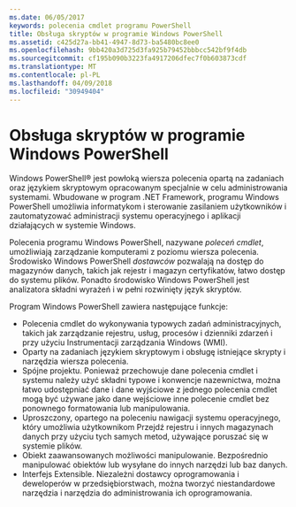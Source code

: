 ```yaml
---
ms.date: 06/05/2017
keywords: polecenia cmdlet programu PowerShell
title: Obsługa skryptów w programie Windows PowerShell
ms.assetid: c425d27a-bb41-4947-8d73-ba5480bc8ee0
ms.openlocfilehash: 9bb420a3d725d3fa925b79452bbbcc542bf9f4db
ms.sourcegitcommit: cf195b090b3223fa4917206dfec7f0b603873cdf
ms.translationtype: MT
ms.contentlocale: pl-PL
ms.lasthandoff: 04/09/2018
ms.locfileid: "30949404"
---
```

# <a name="scripting-with-windows-powershell"></a>Obsługa skryptów w programie Windows PowerShell

Windows PowerShell® jest powłoką wiersza polecenia opartą na zadaniach oraz językiem skryptowym opracowanym specjalnie w celu administrowania systemami. Wbudowane w program .NET Framework, programu Windows PowerShell umożliwia informatykom i sterowanie zasilaniem użytkowników i zautomatyzować administracji systemu operacyjnego i aplikacji działających w systemie Windows.

Polecenia programu Windows PowerShell, nazywane *poleceń cmdlet*, umożliwiają zarządzanie komputerami z poziomu wiersza polecenia. Środowisko Windows PowerShell *dostawców* pozwalają na dostęp do magazynów danych, takich jak rejestr i magazyn certyfikatów, łatwo dostęp do systemu plików. Ponadto środowisko Windows PowerShell jest analizatora składni wyrażeń i w pełni rozwinięty język skryptów.

Program Windows PowerShell zawiera następujące funkcje:

- Polecenia cmdlet do wykonywania typowych zadań administracyjnych, takich jak zarządzanie rejestru, usług, procesów i dzienniki zdarzeń i przy użyciu Instrumentacji zarządzania Windows (WMI).
- Oparty na zadaniach językiem skryptowym i obsługę istniejące skrypty i narzędzia wiersza polecenia.
- Spójne projektu. Ponieważ przechowuje dane polecenia cmdlet i systemu należy użyć składni typowe i konwencje nazewnictwa, można łatwo udostępniać dane i dane wyjściowe z jednego polecenia cmdlet mogą być używane jako dane wejściowe inne polecenie cmdlet bez ponownego formatowania lub manipulowania.
- Uproszczony, opartego na poleceniu nawigacji systemu operacyjnego, który umożliwia użytkownikom Przejdź rejestru i innych magazynach danych przy użyciu tych samych metod, używające poruszać się w systemie plików.
- Obiekt zaawansowanych możliwości manipulowanie. Bezpośrednio manipulować obiektów lub wysyłane do innych narzędzi lub baz danych.
- Interfejs Extensible. Niezależni dostawcy oprogramowania i deweloperów w przedsiębiorstwach, można tworzyć niestandardowe narzędzia i narzędzia do administrowania ich oprogramowania.